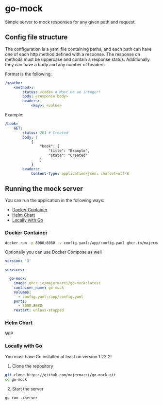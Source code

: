 # go-mock

Simple server to mock responses for any given path and request.

## Config file structure

The configuration is a yaml file containing paths, and each path can have one of each http method defined with a response.
The response on methods must be uppercase and contain a response status. Additionally they can have a body and any number of headers.

Format is the following:

```yaml
/<path>:
    <method>:
        status: <code> # Must be an integer!
        body: <response body>
        headers:
            <key>: <value>
```

Example:

```yaml
/book:
    GET:
        status: 201 # Created
        body: |
            {
                "book": {
                    "title": "Example",
                    "state": "Created"
                }
            }
        headers:
            Content-Type: application/json; charset=utf-8
```

## Running the mock server

You can run the application in the following ways:

- [Docker Container](#docker-container)
- [Helm Chart](#helm-chart)
- [Locally with Go](#locally-with-go)

### Docker Container

```bash
docker run -p 8080:8080 -v config.yaml:/app/config.yaml ghcr.io/majermarci/go-mock:latest
```

Optionally you can use Docker Compose as well

```yaml
version: '3'

services:

  go-mock:
    image: ghcr.io/majermarci/go-mock:latest
    container_name: go-mock
    volumes:
      - config.yaml:/app/config.yaml
    ports:
      - 8080:8080
    restart: unless-stopped
```

### Helm Chart

WIP

### Locally with Go

You must have Go installed at least on version 1.22.2!

1. Clone the repository

```bash
git clone https://github.com/majermarci/go-mock.git
cd go-mock
```

2. Start the server

```bash
go run ./server
```

